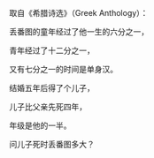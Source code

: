 取自《希腊诗选》（Greek Anthology）：

丢番图的童年经过了他一生的六分之一，

青年经过了十二分之一，

又有七分之一的时间是单身汉。

结婚五年后得了个儿子，

儿子比父亲先死四年，

年级是他的一半。

问儿子死时丢番图多大？